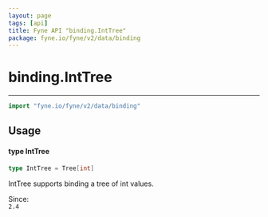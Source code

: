 ```yaml
---
layout: page
tags: [api]
title: Fyne API "binding.IntTree"
package: fyne.io/fyne/v2/data/binding
---
```


# binding.IntTree
---
```go
import "fyne.io/fyne/v2/data/binding"
```

## Usage

#### type IntTree

```go
type IntTree = Tree[int]
```

IntTree supports binding a tree of int values.


<div class="since">Since: <code>
2.4</code></div>
